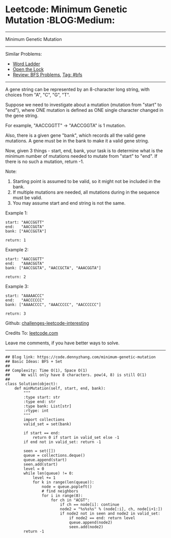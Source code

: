 # Leetcode: Minimum Genetic Mutation     :BLOG:Medium:


---

Minimum Genetic Mutation  

---

Similar Problems:  
-   [Word Ladder](https://code.dennyzhang.com/word-ladder)
-   [Open the Lock](https://code.dennyzhang.com/open-the-lock)
-   [Review: BFS Problems](https://code.dennyzhang.com/review-bfs), [Tag: #bfs](https://code.dennyzhang.com/tag/bfs)

---

A gene string can be represented by an 8-character long string, with choices from "A", "C", "G", "T".  

Suppose we need to investigate about a mutation (mutation from "start" to "end"), where ONE mutation is defined as ONE single character changed in the gene string.  

For example, "AACCGGTT" -> "AACCGGTA" is 1 mutation.  

Also, there is a given gene "bank", which records all the valid gene mutations. A gene must be in the bank to make it a valid gene string.  

Now, given 3 things - start, end, bank, your task is to determine what is the minimum number of mutations needed to mutate from "start" to "end". If there is no such a mutation, return -1.  

Note:  

1.  Starting point is assumed to be valid, so it might not be included in the bank.
2.  If multiple mutations are needed, all mutations during in the sequence must be valid.
3.  You may assume start and end string is not the same.

Example 1:  

    start: "AACCGGTT"
    end:   "AACCGGTA"
    bank: ["AACCGGTA"]
    
    return: 1

Example 2:  

    start: "AACCGGTT"
    end:   "AAACGGTA"
    bank: ["AACCGGTA", "AACCGCTA", "AAACGGTA"]
    
    return: 2

Example 3:  

    start: "AAAAACCC"
    end:   "AACCCCCC"
    bank: ["AAAACCCC", "AAACCCCC", "AACCCCCC"]
    
    return: 3

Github: [challenges-leetcode-interesting](https://github.com/DennyZhang/challenges-leetcode-interesting/tree/master/minimum-genetic-mutation)  

Credits To: [leetcode.com](https://leetcode.com/problems/minimum-genetic-mutation/description/)  

Leave me comments, if you have better ways to solve.  

---

    ## Blog link: https://code.dennyzhang.com/minimum-genetic-mutation
    ## Basic Ideas: BFS + Set
    ##
    ## Complexity: Time O(1), Space O(1)
    ##     We will only have 8 characters. pow(4, 8) is still O(1)
    ##
    class Solution(object):
        def minMutation(self, start, end, bank):
            """
            :type start: str
            :type end: str
            :type bank: List[str]
            :rtype: int
            """
            import collections
            valid_set = set(bank)
    
            if start == end:
                return 0 if start in valid_set else -1
            if end not in valid_set: return -1
    
            seen = set([])
            queue = collections.deque()
            queue.append(start)
            seen.add(start)
            level = 0
            while len(queue) != 0:
                level += 1
                for k in range(len(queue)):
                    node = queue.popleft()
                    # find neighbors
                    for i in range(8):
                        for ch in "ACGT":
                            if ch == node[i]: continue
                            node2 = "%s%s%s" % (node[:i], ch, node[i+1:])
                            if node2 not in seen and node2 in valid_set:
                                if node2 == end: return level
                                queue.append(node2)
                                seen.add(node2)
            return -1